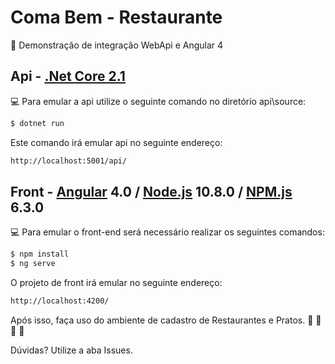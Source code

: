# Coma Bem - Restaurante
:beginner: Demonstração de integração WebApi e Angular 4

## Api - [.Net Core 2.1](https://www.microsoft.com/net/download/dotnet-core/2.1)
:computer: Para emular a api utilize o seguinte comando no diretório api\source:
```sh
$ dotnet run 
```
Este comando irá emular api no seguinte endereço: 

```sh
http://localhost:5001/api/
```

## Front - [Angular](https://angular.io/) 4.0 / [Node.js](https://nodejs.org/) 10.8.0 / [NPM.js](https://www.npmjs.com/)  6.3.0
:computer: Para emular o front-end será necessário realizar os seguintes comandos:

```sh
$ npm install 
$ ng serve
```

O projeto de front irá emular no seguinte endereço: 
```sh
http://localhost:4200/
```

Após isso, faça uso do ambiente de cadastro de Restaurantes e Pratos. :spaghetti: :pizza: :fries: :beers:

Dúvidas? Utilize a aba Issues.
